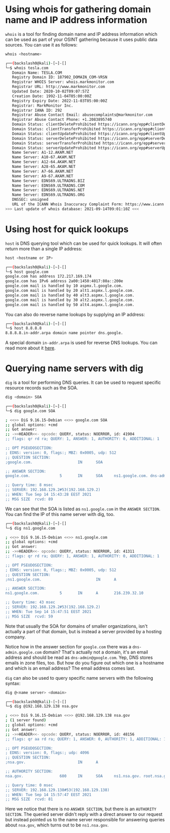 # Using whois for gathering domain name and IP address information
`whois` is a tool for finding domain name and IP address information which can be used as part of your OSINT gathering because it uses public data sources. You can use it as follows:
```bash
whois <hostname>
```
```bash
┌──(backslash0@kali)-[~]-[]
└─$ whois tesla.com                                                                                                                                                                                                                      1 ⨯
   Domain Name: TESLA.COM
   Registry Domain ID: 187902_DOMAIN_COM-VRSN
   Registrar WHOIS Server: whois.markmonitor.com
   Registrar URL: http://www.markmonitor.com
   Updated Date: 2020-10-02T09:07:57Z
   Creation Date: 1992-11-04T05:00:00Z
   Registry Expiry Date: 2022-11-03T05:00:00Z
   Registrar: MarkMonitor Inc.
   Registrar IANA ID: 292
   Registrar Abuse Contact Email: abusecomplaints@markmonitor.com
   Registrar Abuse Contact Phone: +1.2083895740
   Domain Status: clientDeleteProhibited https://icann.org/epp#clientDeleteProhibited
   Domain Status: clientTransferProhibited https://icann.org/epp#clientTransferProhibited
   Domain Status: clientUpdateProhibited https://icann.org/epp#clientUpdateProhibited
   Domain Status: serverDeleteProhibited https://icann.org/epp#serverDeleteProhibited
   Domain Status: serverTransferProhibited https://icann.org/epp#serverTransferProhibited
   Domain Status: serverUpdateProhibited https://icann.org/epp#serverUpdateProhibited
   Name Server: A1-12.AKAM.NET
   Name Server: A10-67.AKAM.NET
   Name Server: A12-64.AKAM.NET
   Name Server: A28-65.AKAM.NET
   Name Server: A7-66.AKAM.NET
   Name Server: A9-67.AKAM.NET
   Name Server: EDNS69.ULTRADNS.BIZ
   Name Server: EDNS69.ULTRADNS.COM
   Name Server: EDNS69.ULTRADNS.NET
   Name Server: EDNS69.ULTRADNS.ORG
   DNSSEC: unsigned
   URL of the ICANN Whois Inaccuracy Complaint Form: https://www.icann.org/wicf/
>>> Last update of whois database: 2021-09-14T09:01:10Z <<<
```

# Using host for quick lookups
`host` is DNS querying tool which can be used for quick lookups. It will often return more than a single IP address:
```bash
host <hostname or IP>
```
```bash
┌──(backslash0@kali)-[~]-[]
└─$ host google.com                
google.com has address 172.217.169.174
google.com has IPv6 address 2a00:1450:4017:80a::200e
google.com mail is handled by 10 aspmx.l.google.com.
google.com mail is handled by 20 alt1.aspmx.l.google.com.
google.com mail is handled by 40 alt3.aspmx.l.google.com.
google.com mail is handled by 30 alt2.aspmx.l.google.com.
google.com mail is handled by 50 alt4.aspmx.l.google.com.
```

You can also do reverse name lookups by supplying an IP address:
```bash
┌──(backslash0@kali)-[~]-[]
└─$ host 8.8.8.8        
8.8.8.8.in-addr.arpa domain name pointer dns.google.
```

A special domain `in-addr.arpa` is used for reverse DNS lookups. You can read more about it [here](../../Networking/Protocols/Domain%20Name%20System%20(DNS)/The%20in-addr.arpa%20Domain.md).

# Querying name servers with dig
`dig` is a tool for performing DNS queries. It can be used to request specific resource records such as the SOA.
```bash
dig <domain> SOA
```
```bash
┌──(backslash0@kali)-[~]-[]
└─$ dig google.com SOA

; <<>> DiG 9.16.15-Debian <<>> google.com SOA
;; global options: +cmd
;; Got answer:
;; ->>HEADER<<- opcode: QUERY, status: NOERROR, id: 41904
;; flags: qr rd ra; QUERY: 1, ANSWER: 1, AUTHORITY: 0, ADDITIONAL: 1

;; OPT PSEUDOSECTION:
; EDNS: version: 0, flags:; MBZ: 0x0005, udp: 512
;; QUESTION SECTION:
;google.com.                    IN      SOA

;; ANSWER SECTION:
google.com.             5       IN      SOA     ns1.google.com. dns-admin.google.com. 396314134 900 900 1800 60

;; Query time: 8 msec
;; SERVER: 192.168.129.2#53(192.168.129.2)
;; WHEN: Tue Sep 14 15:43:28 EEST 2021
;; MSG SIZE  rcvd: 89
```

We can see that the SOA is listed as `ns1.google.com` in the `ANSWER SECTION`. You can find the IP of this name server with dig, too.
```bash
┌──(backslash0@kali)-[~]-[]
└─$ dig ns1.google.com

; <<>> DiG 9.16.15-Debian <<>> ns1.google.com
;; global options: +cmd
;; Got answer:
;; ->>HEADER<<- opcode: QUERY, status: NOERROR, id: 41311
;; flags: qr rd ra; QUERY: 1, ANSWER: 1, AUTHORITY: 0, ADDITIONAL: 1

;; OPT PSEUDOSECTION:
; EDNS: version: 0, flags:; MBZ: 0x0005, udp: 512
;; QUESTION SECTION:
;ns1.google.com.                        IN      A

;; ANSWER SECTION:
ns1.google.com.         5       IN      A       216.239.32.10

;; Query time: 43 msec
;; SERVER: 192.168.129.2#53(192.168.129.2)
;; WHEN: Tue Sep 14 15:47:51 EEST 2021
;; MSG SIZE  rcvd: 59
```

Note that usually the SOA for domains of smaller organizations, isn't actually a part of that domain, but is instead a server provided by a hosting company.

Notice how in the answer section for `google.com` there was a `dns-admin.google.com` domain? That's actually not a domain, it's an email address and should be read as `dns-admin@google.com`. Yep, DNS stores emails in zone files, too. But how do you figure out which one is a hostname and which is an email address? The email address comes last.

`dig` can also be used to query specific name servers with the following syntax:
```bash
dig @<name server> <domain>
```
```bash
┌──(backslash0@kali)-[~]-[]
└─$ dig @192.168.129.138 nsa.gov     

; <<>> DiG 9.16.15-Debian <<>> @192.168.129.138 nsa.gov
; (1 server found)
;; global options: +cmd
;; Got answer:
;; ->>HEADER<<- opcode: QUERY, status: NOERROR, id: 48156
;; flags: qr aa rd ra; QUERY: 1, ANSWER: 0, AUTHORITY: 1, ADDITIONAL: 1

;; OPT PSEUDOSECTION:
; EDNS: version: 0, flags:; udp: 4096
;; QUESTION SECTION:
;nsa.gov.                       IN      A

;; AUTHORITY SECTION:
nsa.gov.                600     IN      SOA     ns1.nsa.gov. root.nsa.gov. 2007010401 3600 600 86400 600

;; Query time: 0 msec
;; SERVER: 192.168.129.138#53(192.168.129.138)
;; WHEN: Tue Sep 14 15:57:47 EEST 2021
;; MSG SIZE  rcvd: 81
```

Here we notice that there is no `ANSWER SECTION`, but there is an `AUTHORITY SECTION`. The queried server didn't reply with a direct answer to our request but instead pointed us to the name server responsible for answering queries about `nsa.gov`, which turns out to be `ns1.nsa.gov`. 